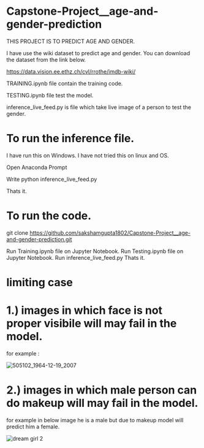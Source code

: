 # Capstone-Project__age-and-gender-prediction

THIS PROJECT IS TO PREDICT AGE AND GENDER.

I have use the wiki dataset to predict age and gender. You can download the dataset from the link below.

https://data.vision.ee.ethz.ch/cvl/rrothe/imdb-wiki/

TRAINING.ipynb file contain the training code.

TESTING.ipynb file test the model.

inference_live_feed.py  is file which  take live image of a person to test the gender.

# To run the inference file.

I have run this on Windows. I have not tried this on linux and OS.

Open Anaconda Prompt

Write python inference_live_feed.py

Thats it.

# To run the code.

git clone https://github.com/sakshamgupta1802/Capstone-Project__age-and-gender-prediction.git

Run Training.ipynb file  on Jupyter Notebook.
Run Testing.ipynb file on Jupyter Notebook.
Run inference_live_feed.py 
Thats it.


# limiting case


# 1.)    images in which face is not proper visibile will may fail in the model.
for example : 


![505102_1964-12-19_2007](https://user-images.githubusercontent.com/60683274/127667883-fa539e82-c5cf-431d-8720-44c1994538a6.jpg)


# 2.)     images in which male person can do makeup will may fail in the model.

for example in below image he is a male but due to makeup model will predict him a female.

![dream girl 2](https://user-images.githubusercontent.com/60683274/127668812-4b7ef823-2b3f-415b-97c5-6ac395bc2a9d.jpg)

